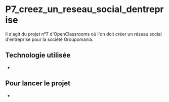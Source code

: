 # P7_creez_un_reseau_social_dentreprise

Il s'agit du projet n°7 d'OpenClassrooms où l'on doit créer un réseau social d'entreprise pour la société Groupomania.

## Technologie utilisée 

-

## Pour lancer le projet 

-
